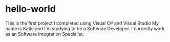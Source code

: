# hello-world
This is the first project I completed using Visual C# and Visual Studio
My name is Katie and I'm studying to be a Software Developer. I currently work as an Software Integration Specialist.
